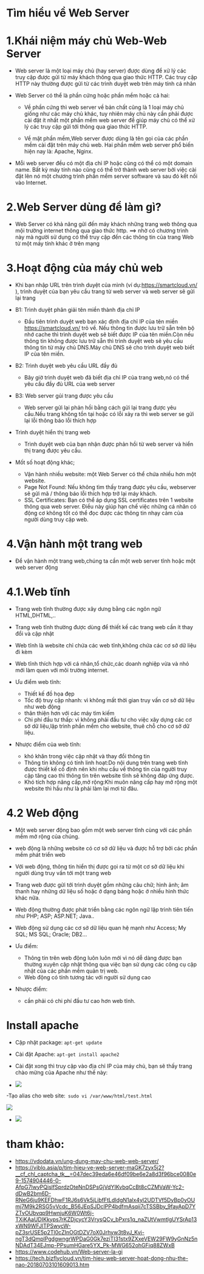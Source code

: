# Tìm hiểu về Web Server

# 1.Khái niệm máy chủ Web-Web Server

- Web server là một loại máy chủ (hay server) được dùng để xử lý các truy cập được gửi từ máy khách thông qua giao thức HTTP. Các truy cập HTTP này thường được 
 gửi từ các trình duyệt web trên máy tính cá nhân

- Web Server có thể là phần cứng hoặc phần mềm hoặc cả hai:
  + Về phần cứng  thì web server về bản chất cũng là 1 loại máy chủ giống như các máy chủ khác, tuy nhiên máy chủ này cần phải được cài đặt ít nhất một phần mềm 
   web server để giúp máy chủ có thể xử lý các truy cập gửi tới thông qua giao thức HTTP.
   
  + Về mặt phần mềm,Web server được dùng là tên gọi của các phần mềm cài đặt trên máy chủ web. Hai phần mềm web server phổ biến hiện nay là: Apache, Nginx.
  
- Mỗi web server đều có một địa chỉ IP hoặc cũng có thể có một domain name. Bất kỳ máy tính nào cũng có thể trở thành web server bởi việc cài đặt lên nó một 
 chương trình phần mềm server software và sau đó kết nối vào Internet.

# 2.Web Server dùng để làm gì?

- Web Server có khả năng gửi đến máy khách những trang web thông qua mội trường internet thông qua giao thức http.
  ==> nhờ có chương trình này mà người sử dụng có thể truy cập đến các thông tin của trang Web từ một máy tính khác ở trên mạng

# 3.Hoạt động của máy chủ web

- Khi bạn nhập URL trên trình duyệt của mình (ví dụ:https://smartcloud.vn/ ), trình duyệt của bạn yêu cầu trang từ web server  và web server sẽ gửi lại trang
- B1: Trình duyệt phân giải tên miền thành địa chỉ IP
  + Đầu tiên trình duyệt web bạn xác định địa chỉ IP của tên miền https://smartcloud.vn/ trỏ về. Nếu thông tin được lưu trữ sẵn trên bộ nhớ cache thì trình 
  duyệt web sẽ biết được IP của tên miền.Còn nếu thông tin không được lưu trữ sẵn thì trình duyệt web sẽ yêu cầu thông tin từ máy chủ DNS.Máy chủ DNS sẽ
  cho trình duyệt web biết IP của tên miền.
- B2: Trình duyệt web yêu cầu URL đầy đủ
  + Bây giờ trình duyệt web đã biết địa chỉ IP của trang web,nó có thể yêu cầu đầy đủ URL của web server
- B3: Web server gủi trang được yêu cầu
  + Web server gửi lại phản hồi bằng cách gửi lại trang được yêu cầu.Nếu trang không tồn tại hoặc có lỗi xảy ra thì web server se gửi lại lỗi thông báo lỗi
   thích hợp
- Trình duyệt hiển thị trang web
  + Trình duyệt web của bạn nhận được phản hồi từ web server và hiển thị trang được yêu cầu.

- Mốt số hoạt động khác;
  + Vận hành nhiều website: một Web Server có thể chứa nhiều hơn một website.
  + Page Not Found: Nếu không tìm thấy trang được yêu cầu, webserver sẽ gửi mã / thông báo lỗi thích hợp trở lại máy khách.
  + SSL Certificates: Bạn có thể áp dụng SSL certificates trên 1 website thông qua web server. Điều này giúp hạn chế việc những cá nhân có động cơ không tốt có
  thể đọc được các thông tin nhạy cảm của người dùng truy cập web.
  
# 4.Vận hành một trang web

- Để vận hành một trang web,chúng ta cần một web server tĩnh hoặc một web server động

# 4.1.Web tĩnh

- Trang web tĩnh thường được xây dưng bằng các ngôn ngữ HTML,DHTML,..
- Trang web tĩnh thường được dùng để thiết kế các trang web cần ít thay đổi và cập nhật  
- Web tĩnh là website chỉ chứa các web tĩnh,không chứa các cơ sở dữ liệu đi kèm
- Web tĩnh thích hợp với cá nhân,tổ chức,các doanh nghiệp vừa và nhỏ mới làm quen với môi trường internet.

- Ưu điểm web tĩnh:
  + Thiết kế đồ họa đẹp
  + Tốc độ truy cập nhanh: vì không mất thời gian truy vấn cơ sở dữ liệu như web động
  + thân thiện hơn với các máy tìm kiếm
  + Chi phí đầu tư thấp: vì không phải đầu tư cho việc xây dựng các cơ sở dữ liệu,lập trình phần mềm cho website, thuê chỗ cho cơ sở dữ liệu.

- Nhược điểm của web tĩnh:
  + khó khăn trong việc cập nhật và thay đổi thông tin
  + Thông tin không có tính linh hoạt:Do nội dung trên trang web tĩnh được thiết kế cố định nên khi nhu cầu về thông tin của người truy cập tăng cao thì thông 
  tin trên website tĩnh sẽ không đáp ứng được. 
  + Khó tích hợp nâng cấp,mở rộng:Khi muôn nâng cấp hay mở rộng một website thì hầu như là phải làm lại mơi từ đâu.
  
  
# 4.2 Web động

- Một web server động bao gồm một web server tĩnh cùng với các phần mềm mở rộng của chúng. 
- web động là những website có cơ sở dữ liệu và được hỗ trợ bởi các phần mềm phát triển web
- Với web động, thông tin hiển thị được gọi ra từ một cơ sở dữ liệu khi người dùng truy vấn tới một trang web
- Trang web được gửi tới trình duyệt gồm những câu chữ; hình ảnh; âm thanh hay những dữ liệu số hoặc ở dạng bảng hoặc ở nhiều hình thức khác nữa.
- Web động thường được phát triển bằng các ngôn ngữ lập trình tiên tiến như PHP; ASP; ASP.NET; Java..
- Web động sử dụng các cơ sở dữ liệu quan hệ mạnh như Access; My SQL; MS SQL; Oracle; DB2…

- Ưu điểm:
  + Thông tin trên web động luôn luôn mới vì nó dễ dàng được bạn thường xuyên cập nhật thông qua việc bạn sử dụng các công cụ cập nhật của các phần mềm quản 
  trị web. 
  + Web động có tính tương tác với người sử dụng cao
- Nhược điểm:   
  + cần phải có chi phí đầu tư cao hơn web tĩnh.
  
# Install apache

- Cập nhật package: `apt-get update`

- Cài đặt Apache: `apt-get install apache2`

- Cài đặt xong thì truy cập vào địa chỉ IP của máy chủ, bạn sẽ thấy trang chào mừng của Apache như thế này:
- ![]( /image/apache1.PNG)

-Tạo alias cho web site:` sudo vi /var/www/html/test.html`

 ![]( /image/test.PNG)

- ![]( /image/apache2.PNG)
  






# tham khảo:

- https://vdodata.vn/ung-dung-may-chu-web-web-server/
- https://viblo.asia/p/tim-hieu-ve-web-server-maGK7zyx5j2?__cf_chl_captcha_tk__=047dec39eda6e46df09be6e2a8d3f96bce0080e9-1574904446-0-AfpG7lwyPQislfSprdzOteNnDSPsGjVdYIKvbqCcBt8cCZMVaW-Yc2-dDwB2bm6D-RNeG6ju9KEFDhwF1RJ6s6Vk5jLibfFtLdIdgN1alx4yl2UDTVf5DyBp0yOUmj7M9k2RSG5vVcdc_B56JEpSJDclPP4bdfmAsqii7cTSSBby_9fayApD7YZTvOUbvqp9HwnjuK6W0Wt6j-TXiKAaUDIKkyps7rKZDjcycY3VrysQCv_bPxrs1q_naZUtVwmtlgUYSrAp13xWN9WFJlTPSwycW-pZ3srUSE5p2Tl0cZInOGtDZV7oX0Jrhyw3t8vJ_Kvj-ngT3dQmplPgdgwngrWPDaG0Gk7eziTI31stx9ZXxeVEW29FW9yGnNz5nNDAdT34EJmp-PPsumHGare5YX_Pk-MWG652ohGFiq88ZWxB
- https://www.codehub.vn/Web-server-la-gi
- https://tech.bizflycloud.vn/tim-hieu-web-server-hoat-dong-nhu-the-nao-20180703101609013.htm
   
